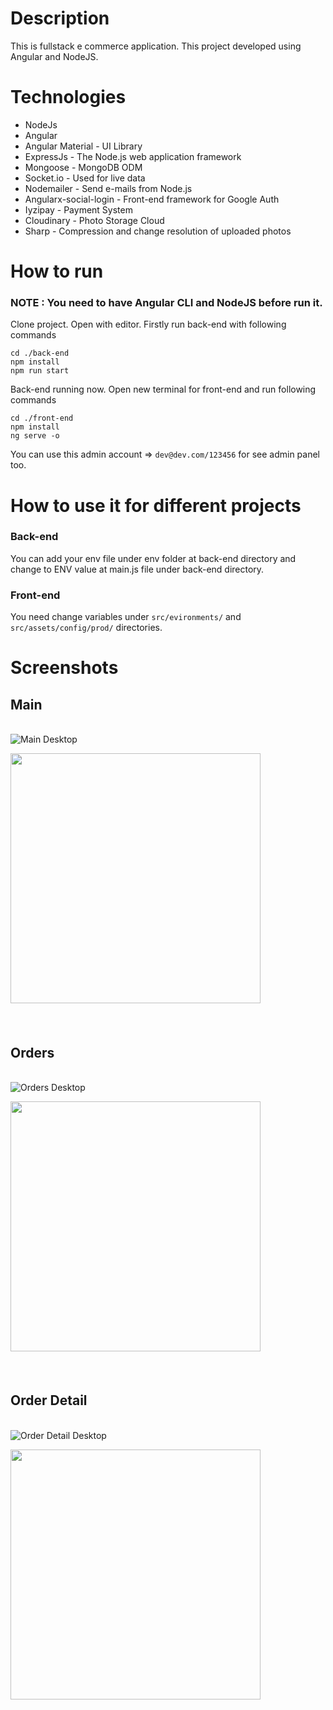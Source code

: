 # Description

This is fullstack e commerce application. This project developed using Angular and NodeJS.

# Technologies

- NodeJs
- Angular
- Angular Material - UI Library
- ExpressJs - The Node.js web application framework
- Mongoose - MongoDB ODM
- Socket.io - Used for live data
- Nodemailer - Send e-mails from Node.js
- Angularx-social-login - Front-end framework for Google Auth
- Iyzipay - Payment System
- Cloudinary - Photo Storage Cloud
- Sharp - Compression and change resolution of uploaded photos  

# How to run
### NOTE : You need to have Angular CLI and NodeJS before run it.

Clone project. Open with editor. Firstly run back-end with following commands
```
cd ./back-end
npm install
npm run start
```
Back-end running now. Open new terminal for front-end and run following commands
```
cd ./front-end
npm install
ng serve -o
```
You can use this admin account => `dev@dev.com/123456` for see admin panel too.

# How to use it for different projects
### Back-end 
You can add your env file under env folder at back-end directory and change to ENV value at main.js file under back-end directory. 
### Front-end
You need change variables under `src/evironments/` and `src/assets/config/prod/` directories.

# Screenshots

## Main
&nbsp;<br>
![Main Desktop](./main-desktop.png)

<img src="./main-mobile.png" width="400"/>
<!-- ![Main Mobile](./main-mobile.png) -->
&nbsp;<br>
&nbsp;<br>
&nbsp;<br>

## Orders
&nbsp;<br>
![Orders Desktop](./orders-desktop.png)

<!-- ![Orders Mobile](./orders-mobile.png) -->
<img src="./orders-mobile.png" width="400"/>
&nbsp;<br>
&nbsp;<br>
&nbsp;<br>

## Order Detail
&nbsp;<br>
![Order Detail Desktop](./order-detail-desktop.png)

<!-- ![Order Detail Mobile](./order-detail-mobile.png) -->
<img src="./order-detail-mobile.png" width="400"/>
